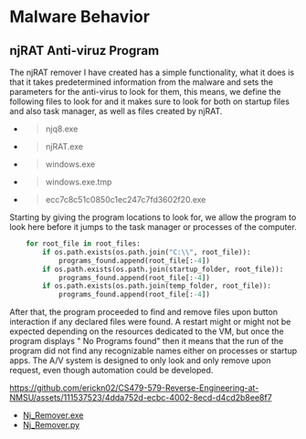 # Malware Behavior

## njRAT Anti-viruz Program
The njRAT remover I have created has a simple functionality, what it does is that it takes predetermined information from the malware and sets the parameters for the anti-virus to look for them, this means, we define the following files to look for and it makes sure to look for both on startup files and also task manager, as well as files created by njRAT.

* > njq8.exe
* > njRAT.exe
* > windows.exe
* > windows.exe.tmp
* > ecc7c8c51c0850c1ec247c7fd3602f20.exe

Starting by giving the program locations to look for, we allow the program to look here before it jumps to the task manager or processes of the computer.
```python
    for root_file in root_files:
        if os.path.exists(os.path.join("C:\\", root_file)):
            programs_found.append(root_file[:-4])
        if os.path.exists(os.path.join(startup_folder, root_file)):
            programs_found.append(root_file[:-4])
        if os.path.exists(os.path.join(temp_folder, root_file)):
            programs_found.append(root_file[:-4])
```

After that, the program proceeded to find and remove files upon button interaction if any declared files were found. A restart might or might not be expected depending on the resources dedicated to the VM, but once the program displays " No Programs found" then it means that the run of the program did not find any recognizable names either on processes or startup apps. The A/V system is designed to only look and only remove upon request, even though automation could be developed.

https://github.com/erickn02/CS479-579-Reverse-Engineering-at-NMSU/assets/111537523/4dda752d-ecbc-4002-8ecd-d4cd2b8ee8f7

- [Nj_Remover.exe](https://github.com//erickn02/CS479-579-Reverse-Engineering-at-NMSU/edit/main/a9_file/Nj_Remover.exe)
- [Nj_Remover.py](https://github.com//erickn02/CS479-579-Reverse-Engineering-at-NMSU/blob/main/a9_file/Nj_Remover.py)
